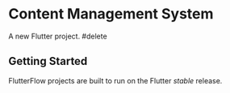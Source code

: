 # Content Management System

A new Flutter project.
#delete
## Getting Started

FlutterFlow projects are built to run on the Flutter _stable_ release.
